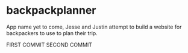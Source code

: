 # backpackplanner
App name yet to come, Jesse and Justin attempt to build a website for backpackers to use to plan their trip.

FIRST COMMIT
SECOND COMMIT
